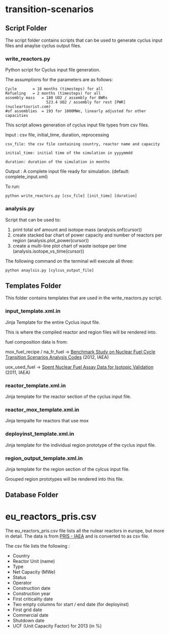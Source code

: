 # transition-scenarios

## Script Folder
The script folder contains scripts that can be used to generate cyclus
input files and anaylse cyclus output files.




### write_reactors.py
Python script for Cyclus input file generation.

The assumptions for the parameters are as follows:

	Cycle 		= 18 months (timesteps) for all
	Refueling 	= 2 months (timesteps) for all
	assembly mass 	= 180 UO2 / assembly for BWRs
			  		  523.4 UO2 / assembly for rest [PWR](nucleartourist.com)
	#of assemblies 	= 193 for 1000MWe, linearly adjusted for other capacities

This script allows generation of cyclus input file types from csv files.

Input : csv file, initial_time, duration, reprocessing 


	    
    csv_file: the csv file containing country, reactor name and capacity
    
    initial_time: initial time of the simulation in yyyymmdd

    duration: duration of the simulation in months
    
    
Output : A complete input file ready for simulation. (default: complete_input.xml)
    
To run:

	python write_reactors.py [csv_file] [init_time] [duration]


### analysis.py
Script that can be used to:
1. print total snf amount and isotope mass (analysis.snf(cursor))
2. create stacked bar chart of power capacity and number of reactors per region (analysis.plot_power(cursor))
3. create a multi-line plot chart of waste isotope per time (analysis.isotope_vs_time(cursor))

The following command on the terminal will execute all three:

`python anaylsis.py [cylcus_output_file]`


## Templates Folder
This folder contains templates that are used in the write_reactors.py script.

### input_template.xml.in
Jinja Template for the entire Cyclus input file.

This is where the compiled reactor and region files will be rendered into.

fuel composition data is from:

mox_fuel_recipe / na_fr_fuel -> [Benchmark Study on Nuclear Fuel Cycle Transition Scenarios Analysis Codes](http://www.iaea.org/inis/collection/NCLCollectionStore/_Public/44/089/44089401.pdf?r=1) 
(2012, IAEA)

uox_used_fuel -> [Spent Nuclear Fuel Assay Data for Isotopic Validation](https://www.oecd-nea.org/science/wpncs/ADSNF/SOAR_final.pdf) 
(2011, IAEA)

### reactor_template.xml.in
Jinja template for the reactor section of the cyclus input file.

### reactor_mox_template.xml.in
Jinja tempalte for reactors that use mox

### deployinst_template.xml.in
Jinja template for the individual region prototype of the cyclus input file.

### region_output_template.xml.in
Jinja template for the region section of the cylcus input file.

Grouped region prototypes will be rendered into this file.


## Database Folder

# eu_reactors_pris.csv
The eu_reactors_pris.csv file lists all the nulear reactors in europe,
but more in detail. The data is from [PRIS - IAEA](https://www.iaea.org/pris/)
and is converted to as csv file.

The csv file lists the following :
* Country
* Reactor Unit (name)
* Type
* Net Capacity (MWe)
* Status
* Operator
* Construction date
* Construction year
* First criticality date
* Two empty columns for start / end date (for deployinst)
* First grid date
* Commercial date
* Shutdown date
* UCF (Unit Capacity Factor) for 2013 (in %)

